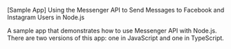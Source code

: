 [Sample App] Using the Messenger API to Send Messages to Facebook and Instagram Users in Node.js

A sample app that demonstrates how to use Messenger API with Node.js.
There are two versions of this app: one in JavaScript and one in TypeScript.
